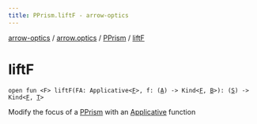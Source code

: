 ```yaml
---
title: PPrism.liftF - arrow-optics
---
```


[arrow-optics](../../index.html) / [arrow.optics](../index.html) / [PPrism](index.html) / [liftF](./lift-f.html)

# liftF

`open fun <F> liftF(FA: Applicative<`[`F`](lift-f.html#F)`>, f: (`[`A`](index.html#A)`) -> Kind<`[`F`](lift-f.html#F)`, `[`B`](index.html#B)`>): (`[`S`](index.html#S)`) -> Kind<`[`F`](lift-f.html#F)`, `[`T`](index.html#T)`>`

Modify the focus of a [PPrism](index.html) with an [Applicative](#) function

